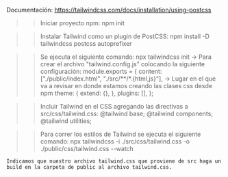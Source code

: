 Documentación: https://tailwindcss.com/docs/installation/using-postcss

>>Iniciar proyecto npm: npm init

>>Instalar Tailwind como un plugin de PostCSS:
    npm install -D tailwindcss postcss autoprefixer

>>Se ejecuta el siguiente comando:
    npx tailwindcss init ->  Para crear el archivo "tailwind.config.js" colocando la siguiente configuración:
        module.exports = {
        content: ["./public/index.html", "./src/**/*.{html,js}"], -> Lugar en el que va a revisar en donde estamos creando las clases css desde npm
        theme: {
            extend: {},
        },
        plugins: [],
        };

>>Incluir Tailwind en el CSS agregando las directivas a src/css/tailwind.css:
    @tailwind base;
    @tailwind components;
    @tailwind utilities;

>>Para correr los estilos de Tailwind se ejecuta el siguiente comando:
    npx tailwindcss -i ./src/css/tailwind.css -o ./public/css/tailwind.css --watch

    Indicamos que nuestro archivo tailwind.css que proviene de src haga un build en la carpeta de public al archivo tailwind.css.